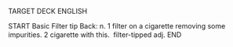 TARGET DECK
ENGLISH

START
Basic
Filter tip
Back: n. 1 filter on a cigarette removing some impurities. 2 cigarette with this.  filter-tipped adj.
END

